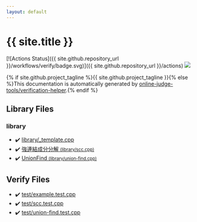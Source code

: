 ```yaml
---
layout: default
---
```


<!-- mathjax config similar to math.stackexchange -->
<script type="text/javascript" async
  src="https://cdnjs.cloudflare.com/ajax/libs/mathjax/2.7.5/MathJax.js?config=TeX-MML-AM_CHTML">
</script>
<script type="text/x-mathjax-config">
  MathJax.Hub.Config({
    TeX: { equationNumbers: { autoNumber: "AMS" }},
    tex2jax: {
      inlineMath: [ ['$','$'] ],
      processEscapes: true
    },
    "HTML-CSS": { matchFontHeight: false },
    displayAlign: "left",
    displayIndent: "2em"
  });
</script>

<script type="text/javascript" src="https://cdnjs.cloudflare.com/ajax/libs/jquery/3.4.1/jquery.min.js"></script>
<script src="https://cdn.jsdelivr.net/npm/jquery-balloon-js@1.1.2/jquery.balloon.min.js" integrity="sha256-ZEYs9VrgAeNuPvs15E39OsyOJaIkXEEt10fzxJ20+2I=" crossorigin="anonymous"></script>
<script type="text/javascript" src="assets/js/copy-button.js"></script>
<link rel="stylesheet" href="assets/css/copy-button.css" />


# {{ site.title }}

[![Actions Status]({{ site.github.repository_url }}/workflows/verify/badge.svg)]({{ site.github.repository_url }}/actions)
<a href="{{ site.github.repository_url }}"><img src="https://img.shields.io/github/last-commit/{{ site.github.owner_name }}/{{ site.github.repository_name }}" /></a>

{% if site.github.project_tagline %}{{ site.github.project_tagline }}{% else %}This documentation is automatically generated by <a href="https://github.com/online-judge-tools/verification-helper">online-judge-tools/verification-helper</a>.{% endif %}

## Library Files

<div id="d521f765a49c72507257a2620612ee96"></div>

### library

* :heavy_check_mark: <a href="library/library/_template.cpp.html">library/_template.cpp</a>
* :heavy_check_mark: <a href="library/library/scc.cpp.html">強連結成分分解 <small>(library/scc.cpp)</small></a>
* :heavy_check_mark: <a href="library/library/union-find.cpp.html">UnionFind <small>(library/union-find.cpp)</small></a>


## Verify Files

* :heavy_check_mark: <a href="verify/test/example.test.cpp.html">test/example.test.cpp</a>
* :heavy_check_mark: <a href="verify/test/scc.test.cpp.html">test/scc.test.cpp</a>
* :heavy_check_mark: <a href="verify/test/union-find.test.cpp.html">test/union-find.test.cpp</a>


